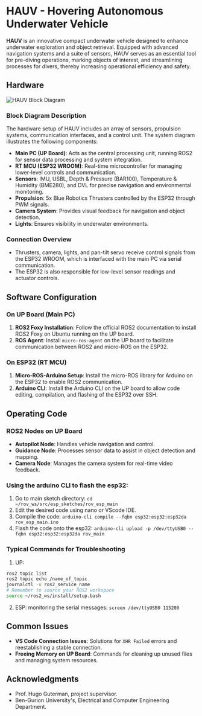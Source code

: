 # HAUV - Hovering Autonomous Underwater Vehicle

**HAUV** is an innovative compact underwater vehicle designed to enhance underwater exploration and object retrieval. 
Equipped with advanced navigation systems and a suite of sensors, HAUV serves as an essential tool for pre-diving operations, marking objects of interest, and streamlining processes for divers, thereby increasing operational efficiency and safety.


## Hardware

![HAUV Block Diagram](https://github.com/talshva/HAUV-Final-Engineering-Project/assets/82408347/4f9e4e93-6bb8-4646-aa27-57463f9cde8e)

### Block Diagram Description

The hardware setup of HAUV includes an array of sensors, propulsion systems, communication interfaces, and a control unit. The system diagram illustrates the following components:

- **Main PC (UP Board)**: Acts as the central processing unit, running ROS2 for sensor data processing and system integration.
- **RT MCU (ESP32 WROOM)**: Real-time microcontroller for managing lower-level controls and communication.
- **Sensors**: IMU, USBL, Depth & Pressure (BAR100), Temperature & Humidity (BME280), and DVL for precise navigation and environmental monitoring.
- **Propulsion**: 5x Blue Robotics Thrusters controlled by the ESP32 through PWM signals.
- **Camera System**: Provides visual feedback for navigation and object detection.
- **Lights**: Ensures visibility in underwater environments.

### Connection Overview

- Thrusters, camera, lights, and pan-tilt servo receive control signals from the ESP32 WROOM, which is interfaced with the main PC via serial communication.
- The ESP32 is also responsible for low-level sensor readings and actuator controls.

## Software Configuration

### On UP Board (Main PC)

1. **ROS2 Foxy Installation**: Follow the official ROS2 documentation to install ROS2 Foxy on Ubuntu running on the UP board.
2. **ROS Agent**: Install `micro-ros-agent` on the UP board to facilitate communication between ROS2 and micro-ROS on the ESP32.

### On ESP32 (RT MCU)

1. **Micro-ROS-Arduino Setup**: Install the micro-ROS library for Arduino on the ESP32 to enable ROS2 communication.
2. **Arduino CLI**: Install the Arduino CLI on the UP board to allow code editing, compilation, and flashing of the ESP32 over SSH.

## Operating Code

### ROS2 Nodes on UP Board

- **Autopilot Node**: Handles vehicle navigation and control.
- **Guidance Node**: Processes sensor data to assist in object detection and mapping.
- **Camera Node**: Manages the camera system for real-time video feedback.

### Using the arduino CLI to flash the esp32:
1. Go to main sketch directory:
`cd ~/rov_ws/src/esp_sketches/rov_esp_main`
2. Edit the desired code using nano or VScode IDE.
3. Compile the code:
`arduino-cli compile --fqbn esp32:esp32:esp32da rov_esp_main.ino`
4. Flash the code onto the esp32:
`arduino-cli upload -p /dev/ttyUSB0 --fqbn esp32:esp32:esp32da rov_main`


### Typical Commands for Troubleshooting
1. UP:
```bash
ros2 topic list
ros2 topic echo /name_of_topic
journalctl -u ros2_service_name
# Remember to source your ROS2 workspace
source ~/ros2_ws/install/setup.bash
```
2. ESP:
monitoring the serial messages:
`screen /dev/ttyUSB0 115200`

   
## Common Issues

- **VS Code Connection Issues**: Solutions for `XHR Failed` errors and reestablishing a stable connection.
- **Freeing Memory on UP Board**: Commands for cleaning up unused files and managing system resources.


## Acknowledgments

- Prof. Hugo Guterman, project supervisor.
- Ben-Gurion University's, Electrical and Computer Engineering Department.
